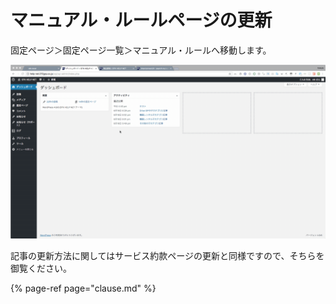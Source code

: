 # マニュアル・ルールページの更新

固定ページ＞固定ページ一覧＞マニュアル・ルールへ移動します。

![](.gitbook/assets/2018-06-26-19.33.16.gif)

記事の更新方法に関してはサービス約款ページの更新と同様ですので、そちらを御覧ください。

{% page-ref page="clause.md" %}

